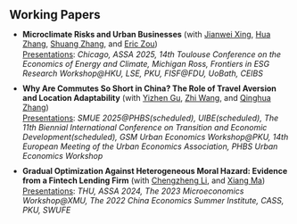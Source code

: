 <h1 id="workingpapers"></h1>

<h2 style="margin: 30px 0px 10px;">Working Papers</h2>

<ul>

<li>
  <strong>Microclimate Risks and Urban Businesses</strong> (with <span style="color:#e74d3c"><a href="https://www.jianweixing.com/">Jianwei Xing</a></span>, <span style="color:#e74d3c"><a href="https://www.ceibs.edu/zhang-hua">Hua Zhang</a></span>, <span style="color:#e74d3c"><a href="https://sites.google.com/view/shuangzhang">Shuang Zhang</a></span>, and <span style="color:#e74d3c"><a href="https://www.eric-zou.com/">Eric Zou</a></span>) 
<div style="margin-top: 2px;"> <u>Presentations</u>: <em>Chicago, ASSA 2025, 14th Toulouse Conference on the Economics of Energy and Climate, Michigan Ross, Frontiers in ESG Research Workshop@HKU, LSE, PKU, FISF@FDU, UoBath, CEIBS</em> </div>
</li>

<li>
    <div style="margin-top: 10px;">
      <strong>Why Are Commutes So Short in China? The Role of Travel Aversion and Location Adaptability</strong> (with <span style="color:#e74d3c"><a href="https://yizhengu.weebly.com/">Yizhen Gu</a></span>, <span style="color:#e74d3c"><a href="https://zhiwang2013brownecon.weebly.com/">Zhi Wang</a></span>, and <span style="color:#e74d3c"><a href="https://en.gsm.pku.edu.cn/faculty/zhangq/">Qinghua Zhang</a></span>)</div>
<div style="margin-top: 2px;"> <u>Presentations</u>: <em>SMUE 2025@PHBS(scheduled), UIBE(scheduled), The 11th Biennial International Conference on Transition and Economic Development(scheduled), GSM Urban Economics Workshop@PKU, 14th European Meeting of the Urban Economics Association, PHBS Urban Economics Workshop</em> </div>
</li>

<li>
    <div style="margin-top: 10px;">
      <strong>Gradual Optimization Against Heterogeneous Moral Hazard: Evidence from a Fintech Lending Firm</strong> (with <span style="color:#e74d3c"><a href="https://lichengzheng.weebly.com/">Chengzheng Li</a></span>, and <span style="color:#e74d3c"><a href="https://sites.google.com/site/xiangma6">Xiang Ma</a></span>)</div>
  <div style="margin-top: 2px;"> <u>Presentations</u>: <em>THU, ASSA 2024, The 2023 Microeconomics Workshop@XMU, The 2022 China Economics Summer Institute, CASS, PKU, SWUFE</em> </div>
</li>

</ul>
